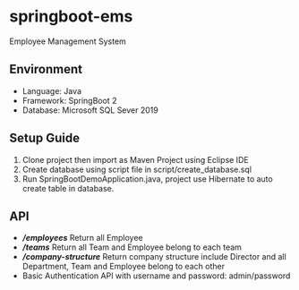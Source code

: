 # springboot-ems
Employee Management System

## Environment

- Language: Java
- Framework: SpringBoot 2
- Database: Microsoft SQL Sever 2019

## Setup Guide

1. Clone project then import as Maven Project using Eclipse IDE
2. Create database using script file in script/create_database.sql
3. Run SpringBootDemoApplication.java, project use Hibernate to auto create table in database.

## API
- ***/employees*** Return all Employee
- ***/teams*** Return all Team and Employee belong to each team
- ***/company-structure*** Return company structure include Director and all Department, Team and Employee belong to each other
- Basic Authentication API with username and password: admin/password
